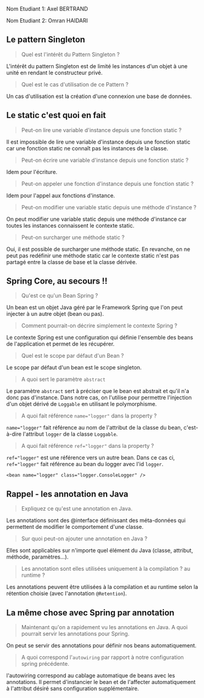 Nom Etudiant 1: Axel BERTRAND

Nom Etudiant 2: Omran HAIDARI

## Le pattern Singleton

> Quel est l'intérêt du Pattern Singleton ?

L'intérêt du pattern Singleton est de limité les instances d'un objet à une unité en rendant le constructeur privé.

> Quel est le cas d'utilisation de ce Pattern ?

Un cas d'utilisation est la création d'une connexion  une base de données.

## Le static c'est quoi en fait

> Peut-on lire une variable d'instance depuis une fonction static ?

Il est impossible de lire une variable d'instance depuis une fonction static car une fonction static ne connaît pas les instances de la classe.

> Peut-on écrire une variable d'instance depuis une fonction static ?

Idem pour l'écriture.

> Peut-on appeler une fonction d'instance depuis une fonction static ?

Idem pour l'appel aux fonctions d'instance.

> Peut-on modifier une variable static depuis une méthode d'instance ?

On peut modifier une variable static depuis une méthode d'instance car toutes les instances connaissent le contexte static.

> Peut-on surcharger une méthode static ?

Oui, il est possible de surcharger une méthode static.
En revanche, on ne peut pas redéfinir une méthode static car le contexte static n'est pas partagé entre la classe de base et la classe dérivée.


## Spring Core, au secours !!

> Qu'est ce qu'un Bean Spring ?

Un bean est un objet Java géré par le Framework Spring que l'on peut injecter à un autre objet (bean ou pas).

> Comment pourrait-on décrire simplement le contexte Spring ?

Le contexte Spring est une configuration qui définie l'ensemble des beans de l'application et permet de les récupérer.

> Quel est le scope par défaut d'un Bean ?

Le scope par défaut d'un bean est le scope singleton.

> A quoi sert le paramètre `abstract`

Le paramètre `abstract` sert à préciser que le bean est abstrait et qu'il n'a donc pas d'instance.
Dans notre cas, on l'utilise pour permettre l'injection d'un objet dérivé de `Loggable` en utilisant le polymorphisme.

> A quoi fait référence `name="logger"` dans la property ?

`name="logger"` fait référence au nom de l'attribut de la classe du bean, c'est-à-dire l'attribut `logger` de la classe `Loggable`.

> A quoi fait référence `ref="logger"` dans la property ?

`ref="logger"` est une référence vers un autre bean. Dans ce cas ci, `ref="logger"` fait référence au bean du logger avec l'id `logger`.
```
<bean name="logger" class="logger.ConsoleLogger" />
```

## Rappel - les annotation en Java

> Expliquez ce qu'est une annotation en Java.

Les annotations sont des @interface définissant des méta-données qui permettent de modifier le comportement d'une classe.

> Sur quoi peut-on ajouter une annotation en Java ?

Elles sont applicables sur n'importe quel élément du Java (classe, attribut, méthode, paramètres...).

> Les annotation sont elles utilisées uniquement à la compilation ? au runtime ?

Les annotations peuvent être utilisées à la compilation et au runtime selon la rétention choisie (avec l'annotation `@Retention`).

## La même chose avec Spring par annotation

> Maintenant qu'on a rapidement vu les annotations en Java. A quoi pourrait servir les annotations pour Spring.

On peut se servir des annotations pour définir nos beans automatiquement.

> A quoi correspond l'`autowiring` par rapport à notre configuration spring précédente.

l'autowiring correspond au cablage automatique de beans avec les annotations.
Il permet d'instancier le bean et de l'affecter automatiquement à l'attribut désiré sans configuration supplémentaire.